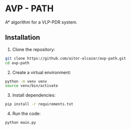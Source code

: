 # AVP - PATH

A* algorithm for a VLP-PDR system.

## Installation

1. Clone the repository:

```sh
git clone https://github.com/aitor-alcazar/avp-path.git
cd avp-path
```

2. Create a virtual environment:

```sh
python -m venv venv
source venv/bin/activate
```

3. Install dependencies:

```sh
pip install -r requirements.txt
```

4. Run the code:

```sh
python main.py
```

